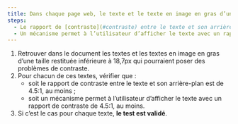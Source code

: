 ```yaml
---
title: Dans chaque page web, le texte et le texte en image en gras d’une taille restituée inférieure à 18,7px vérifient-ils une de ces conditions (hors cas particuliers) ?
steps:
  - Le rapport de [contraste](#contraste) entre le texte et son arrière-plan est de 4.5:1, au moins.
  - Un mécanisme permet à l’utilisateur d’afficher le texte avec un rapport de [contraste](#contraste) de 4.5:1, au moins.
---
```


1. Retrouver dans le document les textes et les textes en image en gras d’une taille restituée inférieure à 18,7px qui pourraient poser des problèmes de contraste.
2. Pour chacun de ces textes, vérifier que :
   - soit le rapport de contraste entre le texte et son arrière-plan est de 4.5:1, au moins ;
   - soit un mécanisme permet à l’utilisateur d’afficher le texte avec un rapport de contraste de 4.5:1, au moins.
3. Si c’est le cas pour chaque texte, **le test est validé**.
